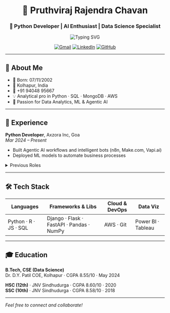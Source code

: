 <!-- Centered Header -->
<div align="center">

# 🚀 Pruthviraj Rajendra Chavan  
### 🎯 Python Developer | AI Enthusiast | Data Science Specialist  

<img src="https://readme-typing-svg.herokuapp.com?font=Fira+Code&pause=1000&color=00D9FF&center=true&vCenter=true&width=400&lines=Python+Developer;AI+%26+ML+Engineer;Data+Science+Specialist" alt="Typing SVG" />

[![Gmail](https://img.shields.io/badge/Gmail-D14836?style=for-the-badge&logo=gmail)](mailto:pruthvirajchavan2002@gmail.com)
[![LinkedIn](https://img.shields.io/badge/LinkedIn-0077B5?style=for-the-badge&logo=linkedin)](https://linkedin.com/in/pruthviraj-chavan)
[![GitHub](https://img.shields.io/badge/GitHub-121011?style=for-the-badge&logo=github)](https://github.com/your-username)

</div>

---

## 🌟 About Me
- 🎂 Born: 07/11/2002  
- 📍 Kolhapur, India  
- 📱 +91 94048 95667  
- 💡 Analytical pro in Python · SQL · MongoDB · AWS  
- 🤖 Passion for Data Analytics, ML & Agentic AI  

---

## 💼 Experience

**Python Developer**, Axzora Inc, Goa  
*Mar 2024 – Present*  
- Built Agentic AI workflows and intelligent bots (n8n, Make.com, Vapi.ai)  
- Deployed ML models to automate business processes  

<details>
<summary>Previous Roles</summary>

- **Software Dev Intern**, Infomatics Services (Aug – Dec 2024)  
  - Django apps, SQL optimization, AI model deployment  

- **Full-Stack Python Dev**, PySpiders, Bangalore (May – Aug 2024)  
  - Trained ML models (Regression, Trees, Random Forest), TensorFlow, clustering  

</details>

---

## 🛠️ Tech Stack

| Languages      | Frameworks & Libs  | Cloud & DevOps | Data Viz        |
| -------------- | ------------------ | -------------- | --------------- |
| Python · R · JS · SQL | Django · Flask · FastAPI · Pandas · NumPy | AWS · Git       | Power BI · Tableau |

---

## 🎓 Education

**B.Tech, CSE (Data Science)**  
Dr. D.Y. Patil COE, Kolhapur · CGPA 8.55/10 · May 2024  

**HSC (12th)** · JNV Sindhudurga · CGPA 8.60/10 · 2020  
**SSC (10th)** · JNV Sindhudurga · CGPA 8.58/10 · 2018  

---

*Feel free to connect and collaborate!*  

